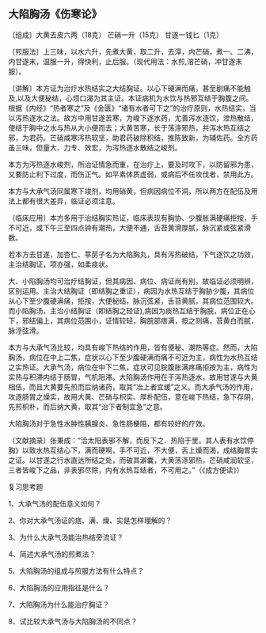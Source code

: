 ## 大陷胸汤《伤寒论》

〔组成〕大黄去皮六两（18克） 芒硝一升（15克） 甘遂一钱匕（1克）

〔煎服法〕上三味，以水六升，先煮大黄，取二升，去滓，内芒硝，煮一、二沸，内甘遂末，温服一升，得快利，止后服。（现代用法：水煎,溶芒硝，冲甘遂末服）。

〔讲解〕本方证为治疗水热结实之大结胸证。以心下硬满而痛，甚至剧痛不能触及,以及大便秘结，心烦口渴为其主证。本证病机为水饮与热邪互结于胸腹之间。根据《内经》“热者寒之”及《金匮》“诸有水者可下之”的治疗原则，水热结实，当以泻热逐水之法。故方中用甘遂苦寒，为峻下逐水药，尤善泻水逐饮，泄热散结，使结于胸中之水与热从大小便而去；大黄苦寒，长于荡涤邪热，共泻水热互结之邪，为君药。芒硝咸寒泻热软坚，助君药破除积结，推陈致新，为辅佐药。全方药虽三味，但量大、力专、效宏，为泻热逐水散结之峻剂。

本方为泻热逐水峻剂，所治证情急而重，在治疗上，要及时攻下，以防留邪为患，又要防止利下过度，而伤正气。如平素体质虚弱，或病后不任攻伐者，禁用此方。

本方与大承气汤同属寒下竣剂，均用硝黄，但病因病位不洞，所以两方在配伍及用法上都有很大差异，临证必须注意。

〔临床应用〕本方多用于治结胸实热证，临床表现有胸协、少腹胀满硬痛拒按，手不可近，或下午三至四点钟有潮热，大便不通，舌苔黄滑厚腻，脉沉紧或弦紧滑数。

若本方去甘遂，加杏仁、葶苈子名为大陷胸丸，具有泻热破结，下气逐饮之功效，主治结胸证，项亦强，如柔痉状。

大、小陷胸汤均可治疗结胸证，但其病因、病位、病证尚有别，故临证必须明辨，区别运用。主治大结胸证（即结胸之重证），病因为水热互结于胸胁少腹，其病位从心下至少腹硬满痛，拒按，大便秘结，脉沉弦紧，舌苔黄腻，其病位范围较大。而小陷胸汤，主治小结胸证（即结胸之轻证),病因为痰热互结于胸脘，病位正在心下，邪结偏上，其病位范围小，证情较轻，胸脘部痞满，按之则痛，苔黄白而腻，脉浮弦滑。

本方与大承气汤比较，均具有峻下热结的作用，皆有便秘、潮热等症。然而，大陷胸汤，病位在中上二焦，症状以心下至少腹硬满而痛不可近为主，病性为水热互结之实热证。大承气汤，病位在中下二焦，症状可见脘腹胀满疼痛拒按为主，病性为实热与积滞内结于肠胃，气机阻滞。大陷胸汤作用在于泻热逐水，故用甘遂与大黄相伍，而且大黄要先煎而后纳诸药，取其“冶上者宜缓”之义。而大承气汤的作用，攻逐肠胃之燥实，故用大黄、芒硝与枳实、厚朴配伍，意在峻下热结，急下存阴，先煎枳朴，而后纳大黄，取其“治下者制宜急”之意。

大陷胸汤对于急性水肿性胰腺炎、急性肠梗阻，都有较好的疗效。

〔文献摘录〕张秉成：“洽太阳表邪不解，而反下之．热陷于里。其人表有水饮停胸》以致水热互结心下，满而硬啊，手不可近，不大便，舌上燥而渴，成结胸胃实之证。以甘遂之行水直达所结之处，而破其澼囊，大黄荡涤邪热，芒硝咸润软坚，三者皆峻下之品，非表邪尽除，内有水热互结者，不可用之。”（《成方便读》）

复习思考题

1、大承气汤的配伍意义如何？

2、你对大承气汤证的痞、满、燥、实是怎样理解的？

3、为什么大承气汤能治热结旁流证？

4、简述大承气汤的煎煮法？

5、大陷胸汤的组成与煎服方法有什么特点？

6、大陷胸汤的应用指征是什么？

7、大陷胸汤为什么能治疗胸证？

8、试比较大承气汤与大陷胸汤的不同点？
